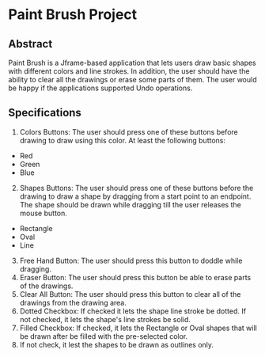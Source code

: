 # Paint Brush Project
## Abstract
Paint Brush is a Jframe-based application that lets users draw basic shapes with 
different colors and line strokes. In addition, the user should have the ability to clear all the 
drawings or erase some parts of them. The user would be happy if the applications 
supported Undo operations.

## Specifications

1. Colors Buttons: The user should press one of these buttons before drawing to draw  using this color.
At least the following buttons:
  - Red
  - Green
  - Blue
  
2. Shapes Buttons: The user should press one of these buttons before the drawing to draw a shape by dragging from a start point to an endpoint.
The shape should be drawn while dragging till the user releases the mouse button.
  - Rectangle
  - Oval
  - Line

3. Free Hand Button: The user should press this button to doddle while dragging.
4. Eraser Button: The user should press this button be able to erase parts of the drawings.
5. Clear All Button: The user should press this button to clear all of the drawings from the drawing area.
6. Dotted Checkbox: If checked it lets the shape line stroke be dotted. If not checked, it lets the shape's line strokes be solid.
7. Filled Checkbox: If checked, it lets the Rectangle or Oval shapes that will be drawn after be filled with the pre-selected color.
8. If not check, it lest the shapes to be drawn as outlines only.
